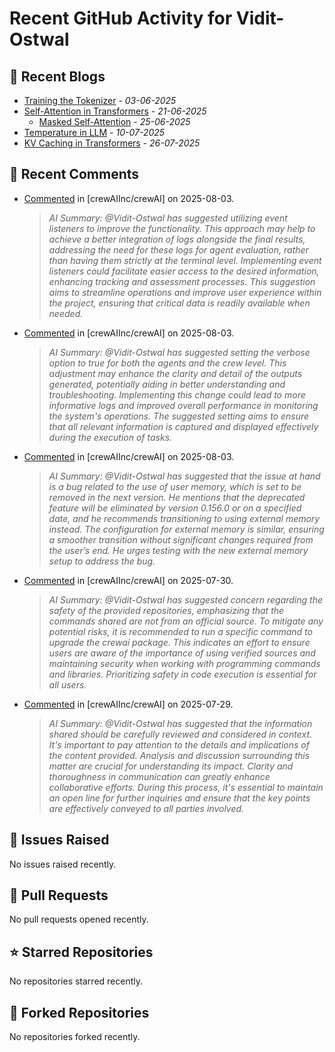 # Recent GitHub Activity for Vidit-Ostwal

## 📝 Recent Blogs
- [Training the Tokenizer](https://www.notion.so/207e478805d48090b34fcc5c8e8c3c01?v=207e478805d480cfac6c000ca3c80482) - *03-06-2025*
- [Self-Attention in Transformers](https://www.notion.so/viditostwal/Self-Attention-in-Transformers-216e478805d48005b515fac90e1d76e0) - *21-06-2025*
  - [Masked Self-Attention](https://www.notion.so/viditostwal/Self-Attention-in-Transformers-216e478805d48005b515fac90e1d76e0) - *25-06-2025*
- [Temperature in LLM](https://open.substack.com/pub/viditostwal/p/how-does-temperature-changes-the?r=m52qu&utm_campaign=post&utm_medium=web&showWelcomeOnShare=false) - *10-07-2025*
- [KV Caching in Transformers](https://open.substack.com/pub/viditostwal/p/kv-key-value-cache-in-transformers?r=m52qu&utm_campaign=post&utm_medium=web&showWelcomeOnShare=false) - *26-07-2025*
## 💬 Recent Comments
- [Commented](https://github.com/crewAIInc/crewAI/issues/3268#issuecomment-3148583885) in [crewAIInc/crewAI] on 2025-08-03.
  > *AI Summary: @Vidit-Ostwal has suggested utilizing event listeners to improve the functionality. This approach may help to achieve a better integration of logs alongside the final results, addressing the need for these logs for agent evaluation, rather than having them strictly at the terminal level. Implementing event listeners could facilitate easier access to the desired information, enhancing tracking and assessment processes. This suggestion aims to streamline operations and improve user experience within the project, ensuring that critical data is readily available when needed.*
- [Commented](https://github.com/crewAIInc/crewAI/issues/3268#issuecomment-3148562680) in [crewAIInc/crewAI] on 2025-08-03.
  > *AI Summary: @Vidit-Ostwal has suggested setting the verbose option to true for both the agents and the crew level. This adjustment may enhance the clarity and detail of the outputs generated, potentially aiding in better understanding and troubleshooting. Implementing this change could lead to more informative logs and improved overall performance in monitoring the system's operations. The suggested setting aims to ensure that all relevant information is captured and displayed effectively during the execution of tasks.*
- [Commented](https://github.com/crewAIInc/crewAI/issues/3266#issuecomment-3148524005) in [crewAIInc/crewAI] on 2025-08-03.
  > *AI Summary: @Vidit-Ostwal has suggested that the issue at hand is a bug related to the use of user memory, which is set to be removed in the next version. He mentions that the deprecated feature will be eliminated by version 0.156.0 or on a specified date, and he recommends transitioning to using external memory instead. The configuration for external memory is similar, ensuring a smoother transition without significant changes required from the user’s end. He urges testing with the new external memory setup to address the bug.*
- [Commented](https://github.com/crewAIInc/crewAI/issues/3176#issuecomment-3136874598) in [crewAIInc/crewAI] on 2025-07-30.
  > *AI Summary: @Vidit-Ostwal has suggested concern regarding the safety of the provided repositories, emphasizing that the commands shared are not from an official source. To mitigate any potential risks, it is recommended to run a specific command to upgrade the crewai package. This indicates an effort to ensure users are aware of the importance of using verified sources and maintaining security when working with programming commands and libraries. Prioritizing safety in code execution is essential for all users.*
- [Commented](https://github.com/crewAIInc/crewAI/pull/2423#issuecomment-3133520832) in [crewAIInc/crewAI] on 2025-07-29.
  > *AI Summary: @Vidit-Ostwal has suggested that the information shared should be carefully reviewed and considered in context. It's important to pay attention to the details and implications of the content provided. Analysis and discussion surrounding this matter are crucial for understanding its impact. Clarity and thoroughness in communication can greatly enhance collaborative efforts. During this process, it's essential to maintain an open line for further inquiries and ensure that the key points are effectively conveyed to all parties involved.*

## 🐛 Issues Raised
No issues raised recently.

## 🚀 Pull Requests
No pull requests opened recently.

## ⭐ Starred Repositories
No repositories starred recently.

## 🍴 Forked Repositories
No repositories forked recently.
